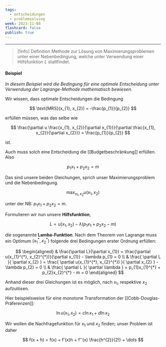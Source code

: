 ```yaml
---
tags:
  - entscheidungen
  - problemsolving
week: 2023-11-08
flashcard: false
publish: true
---
```

***

> [!info] Definition
> Methode zur Lösung von Maximierungsproblemen unter einer Nebenbedingung, welche unter Verwendung einer Hilfsfunktion $L$ stattfindet.
#### Beispiel
*In diesem Beispiel wird die Bedingung für eine optimale Entscheidung unter Verwendung der Lagrange-Methode mathematisch bewiesen.*

Wir wissen, dass optimale Entscheidungen die Bedingung

$$
\text{MRS}(x_{1}, x_{2}) = -\frac{p_{1}}{p_{2}}
$$

erfüllen müssen, was das selbe wie

$$
\frac{\partial u \frac{x_{1}, x_{2}}{\partial x_{1}}}{\partial \frac{x_{1}, x_{2}}{\partial x_{2}}} = \frac{p_{1}}{p_{2}}
$$

ist.

Auch muss solch eine Entscheidung die [[Budgetbeschränkung]] erfüllen. Also

$$
p_{1}x_{1} + p_{2}x_{2} = m
$$

Das sind unsere beiden Gleichungen, sprich unser Maximierungsproblem und die Nebenbedingung.

$$
\max_{x_{1}, x_{2}} u(x_{1}, x_{2})
$$

unter der NB: $p_{1}x_{1} + p_{2}x_{2} = m$.

Formulieren wir nun unsere **Hilfsfunktion**,

$$
L = u(x_{1}, x_{2}) - \lambda (p_{1}x_{1} + p_{2}x_{2} - m)
$$

die sogenannte **Lamba-Funktion**.
Nach dem Theorem von Lagrange muss ein Optimum $(x_{1}^{*}, x_{2}^{*})$ folgende drei Bedingungen erster Ordnung erfüllen:

$$
\begin{aligned}
& \frac{\partial L}{\partial x_{1}} = \frac{\partial u(x_{1}^{*}, x_{2}^{*})}{\partial x_{1}} - \lambda p_{1} = 0 \\
& \frac{ \partial L }{ \partial x_{2} } = \frac{ \partial u(x_{1}^{*}, x_{2}^{*}) }{ \partial x_{2} } - \lambda p_{2} = 0 \\
& \frac{ \partial L }{ \partial \lambda } = p_{1}x_{1}^{*} + p_{2}x_{2}^{*} - m = 0
\end{aligned}
$$

Anhand dieser drei Gleichungen ist es möglich, nach $x_{1}$, respektive $x_{2}$ aufzulösen.

Hier beispielsweise für eine monotone Transformation der [[Cobb-Douglas-Präferenzen]]:

$$
\ln u(x_{1}, x_{2}) = c \ln x_{1} + d \ln {x_{2}}
$$

Wir wollen die Nachfragefunktion für $x_{1} \text{ und } x_{2}$ finden; unser Problem ist daher

$$
f(x + h) = f(x) + f'(x)h + f''(x) \frac{h^{2}}{2!} + \dots
$$